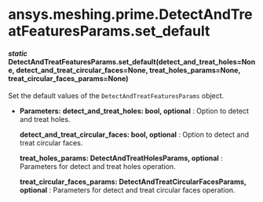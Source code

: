 # ansys.meshing.prime.DetectAndTreatFeaturesParams.set_default



#### *static* DetectAndTreatFeaturesParams.set_default(detect_and_treat_holes=None, detect_and_treat_circular_faces=None, treat_holes_params=None, treat_circular_faces_params=None)

Set the default values of the `DetectAndTreatFeaturesParams` object.

* **Parameters:**
  **detect_and_treat_holes: bool, optional**
  : Option to detect and treat holes.

  **detect_and_treat_circular_faces: bool, optional**
  : Option to detect and treat circular faces.

  **treat_holes_params: DetectAndTreatHolesParams, optional**
  : Parameters for detect and treat holes operation.

  **treat_circular_faces_params: DetectAndTreatCircularFacesParams, optional**
  : Parameters for detect and treat circular faces operation.

<!-- !! processed by numpydoc !! -->
